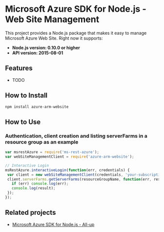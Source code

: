 # Microsoft Azure SDK for Node.js - Web Site Management

This project provides a Node.js package that makes it easy to manage Microsoft Azure Web Site. Right now it supports:
- **Node.js version: 0.10.0 or higher**
- **API version: 2015-08-01**

## Features

 - TODO

## How to Install

```bash
npm install azure-arm-website
```

## How to Use

### Authentication, client creation and listing serverFarms in a resource group as an example

 ```javascript
 var msrestAzure = require('ms-rest-azure');
 var webSiteManagementClient = require('azure-arm-website');
 
 // Interactive Login
 msRestAzure.interactiveLogin(function(err, credentials) {
  var client = new webSiteManagementClient(credentials, 'your-subscription-id');
  client.serverFarms.getServerFarms(resourceGroupName, function(err, result) {
    if (err) console.log(err);
    console.log(result);
  });
 });
 ```

## Related projects

- [Microsoft Azure SDK for Node.js - All-up](https://github.com/WindowsAzure/azure-sdk-for-node)
